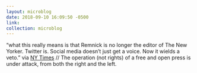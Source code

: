 ```yaml
---
layout: microblog
date: 2018-09-10 16:09:50 -0500
link: 
collection: microblog
---
```

“what this really means is that Remnick is no longer the editor of The New Yorker. Twitter is. Social media doesn’t just get a voice. Now it wields a veto.” via [NY Times](https://www.nytimes.com/2018/09/04/opinion/bannon-new-yorker-festival-remnick.) // The operation (not rights) of a free and open press is under attack, from both the right and the left.